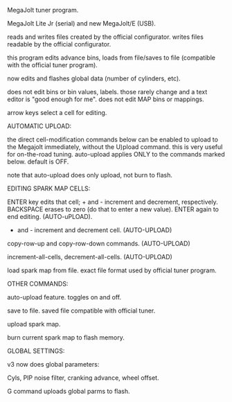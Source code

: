 MegaJolt tuner program.
  
  MegaJolt Lite Jr (serial) and new MegaJolt/E (USB).
  
  reads and writes files created by the official configurator. 
  writes files readable by the official configurator.
  
  this program edits advance bins, loads from file/saves to
  file (compatible with the official tuner program).
  
  now edits and flashes global data (number of cylinders, etc).
  
  does not edit bins or bin values, labels. those rarely change and a
  text editor is "good enough for me". does not edit MAP bins or
  mappings.
  
  arrow keys select a cell for editing. 
  

  AUTOMATIC UPLOAD:
  
  the direct cell-modification commands below can be enabled to
  upload to the Megajolt immediately, without the U)pload
  command. this is very useful for on-the-road tuning. auto-upload
  applies ONLY to the commands marked below. default is OFF.
  
  note that auto-upload does only upload, not burn to flash.
  
  
  EDITING SPARK MAP CELLS:

  ENTER key edits that cell; + and - increment and decrement, 
  respectively. BACKSPACE erases to zero (do that to enter a 
  new value). ENTER again to end editing. (AUTO-uPLOAD).

  + and - increment and decrement cell. (AUTO-UPLOAD)
  
  copy-row-up and copy-row-down commands. (AUTO-UPLOAD)
  
  increment-all-cells, decrement-all-cells. (AUTO-UPLOAD)
  
  load spark map from file. exact file format used
  by official tuner program.
  
  
  OTHER COMMANDS:
  
  auto-upload feature. toggles on and off.

  save to file. saved file compatible with official tuner.
  
  upload spark map. 
  
  burn current spark map to flash memory.
  
  
  GLOBAL SETTINGS:
  
  v3 now does global parameters:
  
  Cyls, PIP noise filter, cranking advance, wheel offset.
  
  G command uploads global parms to flash.
